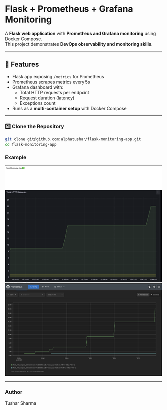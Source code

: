# Flask + Prometheus + Grafana Monitoring

A **Flask web application** with **Prometheus and Grafana monitoring** using Docker Compose.  
This project demonstrates **DevOps observability and monitoring skills**.

---

## 🚀 Features

- Flask app exposing `/metrics` for Prometheus
- Prometheus scrapes metrics every 5s
- Grafana dashboard with:
  - Total HTTP requests per endpoint
  - Request duration (latency)
  - Exceptions count
- Runs as a **multi-container setup** with Docker Compose

---

### 1️⃣ Clone the Repository

```bash
git clone git@github.com:alphatushar/flask-monitoring-app.git
cd flask-monitoring-app
```

### Example
![screenshot](example/flask_app.png)
![screenshot](example/grafana_dashboard.png)
![screenshot](example/prometheus_metric.png)

---

### Author
Tushar Sharma